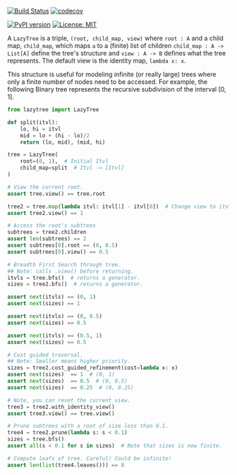 [![Build Status](https://travis-ci.org/mvcisback/pyLazyTree.svg?branch=master)](https://travis-ci.org/mvcisback/pyLazyTree)
[![codecov](https://codecov.io/gh/mvcisback/DiscreteSignals/branch/master/graph/badge.svg)](https://codecov.io/gh/mvcisback/pyLazyTree)


[![PyPI version](https://badge.fury.io/py/lazytree.svg)](https://badge.fury.io/py/lazytree)
[![License: MIT](https://img.shields.io/badge/License-MIT-yellow.svg)](https://opensource.org/licenses/MIT)

A `LazyTree` is a triple, `(root, child_map, view)` where `root : A`
and a child map, `child_map`, which maps `a` to a (finite) list of
children `child_map : A -> List[A]` define the tree's structure and
`view : A -> B` defines what the tree represents. The default view is
the identity map, `lambda x: x`.

This structure is useful for modeling infinite (or really large) trees
where only a finite number of nodes need to be accessed. For example,
the following Binary tree represents the recursive subdivision of the
interval [0, 1].

```python
from lazytree import LazyTree

def split(itvl):
    lo, hi = itvl
    mid = lo + (hi - lo)/2
    return (lo, mid), (mid, hi)

tree = LazyTree(
    root=(0, 1),  # Initial Itvl
    child_map=split  # Itvl -> [Itvl]
)

# View the current root.
assert tree.view() == tree.root

tree2 = tree.map(lambda itvl: itvl[1] - itvl[0])  # Change view to itvl size.
assert tree2.view() == 1

# Access the root's subtrees
subtrees = tree2.children
assert len(subtrees) == 2
assert subtrees[0].root == (0, 0.5)
assert subtrees[0].view() == 0.5

# Breadth First Search through tree.
## Note: calls .view() before returning. 
itvls = tree.bfs()  # returns a generator.
sizes = tree2.bfs()  # returns a generator.

assert next(itvls) == (0, 1)
assert next(sizes) == 1

assert next(itvls) == (0, 0.5)
assert next(sizes) == 0.5

assert next(itvls) == (0.5, 1)
assert next(sizes) == 0.5

# Cost guided traversal.
## Note: Smaller means higher priority.
sizes = tree2.cost_guided_refinement(cost=lambda x: x)
assert next(sizes)  == 1  # (0, 1)
assert next(sizes)  == 0.5  # (0, 0.5)
assert next(sizes)  == 0.25  # (0, 0.25)

# Note, you can reset the current view.
tree3 = tree2.with_identity_view()
assert tree3.view() == tree.view()

# Prune subtrees with a root of size less than 0.1.
tree4 = tree2.prune(lambda s: s < 0.1)
sizes = tree.bfs()
assert all(s < 0.1 for s in sizes)  # Note that sizes is now finite.

# Compute leafs of tree. Careful! Could be infinite!
assert len(list(tree4.leaves())) == 8
```
